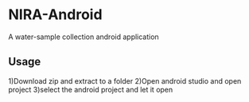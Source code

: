 # NIRA-Android
A water-sample collection android application

## Usage
1)Download zip and extract to a folder
2)Open android studio and open project
3)select the android project and let it open


